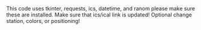 This code uses tkinter, requests, ics, datetime, and ranom please make sure these are installed.
Make sure that ics/ical link is updated!
Optional change station, colors, or positioning!
